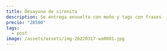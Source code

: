```yaml
---
title: Desayuno de sirenita
description: Se entrega envuelto con moño y tags con frases
precio: "28500"
tags:
  - post
image: /assets/assets/img-20220317-wa0001.jpg
---
```

